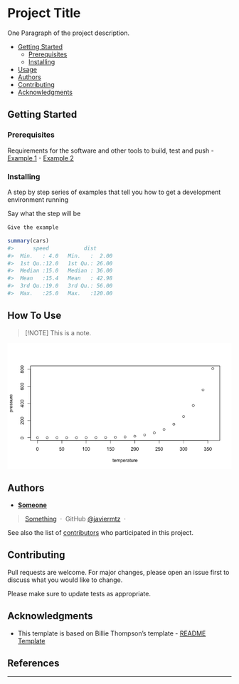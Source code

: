
<!-- README.md is generated from README.Rmd. Please edit that file -->

# Project Title

<!-- badges: start -->
<!-- badges: end -->

One Paragraph of the project description.

- [Getting Started](#getting-Started)
  - [Prerequisites](#prerequisites)
  - [Installing](#installing)
- [Usage](#usage)
- [Authors](#authors)
- [Contributing](#contributing)
- [Acknowledgments](#acknowledgments)

## Getting Started

### Prerequisites

Requirements for the software and other tools to build, test and push -
[Example 1](https://www.example.com) - [Example
2](https://www.example.com)

### Installing

A step by step series of examples that tell you how to get a development
environment running

Say what the step will be

    Give the example

``` r
summary(cars)
#>      speed           dist       
#>  Min.   : 4.0   Min.   :  2.00  
#>  1st Qu.:12.0   1st Qu.: 26.00  
#>  Median :15.0   Median : 36.00  
#>  Mean   :15.4   Mean   : 42.98  
#>  3rd Qu.:19.0   3rd Qu.: 56.00  
#>  Max.   :25.0   Max.   :120.00
```

## How To Use

> \[!NOTE\] This is a note.

<img src="figs/pressure-1.png" style="display: block; margin: auto;" />

## Authors

- **[Someone](https://github.com/PurpleBooth)**

> [Something](https://github.com/)  ·  GitHub
> [@javiermtz](https://github.com/)  · 

See also the list of [contributors](https://github.com/) who
participated in this project.

## Contributing

Pull requests are welcome. For major changes, please open an issue first
to discuss what you would like to change.

Please make sure to update tests as appropriate.

## Acknowledgments

- This template is based on Billie Thompson’s template - [README
  Template](https://github.com/PurpleBooth/a-good-readme-template#readme)

## References

------------------------------------------------------------------------
